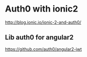 # Auth0 with ionic2
http://blog.ionic.io/ionic-2-and-auth0/

## Lib auth0 for angular2
https://github.com/auth0/angular2-jwt